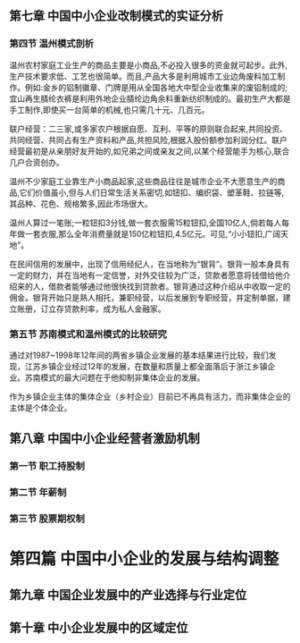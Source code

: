 ## 第七章 中国中小企业改制模式的实证分析

### 第四节 温州模式剖析

温州农村家庭工业生产的商品主要是小商品,不必投入很多的资金就可起步。此外,生产技术要求低、工艺也很简单。而且,产品大多是利用城市工业边角废料加工制作。例如:金乡的铝制徽章、门牌是用从全国各地大中型企业收集来的废铝制成的;宜山再生腈纶衣裤是利用外地企业腈纶边角余料重新纺织制成的。最初生产大都是手工制作,即使买一台简单的机械,也只需几十元、几百元。

联户经营：二三家,或多家农户根据自愿、互利、平等的原则联合起来,共同投资、共同经营、共同占有生产资料和产品,共担风险,根据入股份额参加利润分红。联户经营最初是从亲朋好友开始的,如兄弟之间或亲友之间,以某个经营能手为核心,联合几户合资创办。

温州不少家庭工业靠生产小商品起家,这些商品往往是城市企业不大愿意生产的商品,它们价值虽小,但与人们日常生活关系密切,如钮扣、编织袋、塑革鞋、拉链等,其品种、花色、规格繁多,因此市场很大。

温州人算过一笔账;一粒钮扣3分钱,做一套衣服需15粒钮扣,全国10亿人,倘若每人每年做一套衣服,那么全年消费量就是150亿粒钮扣,4.5亿元。可见,“小小钮扣,广阔天地”。

在民间信用的发展中，出现了信用经纪人，在当地称为“银背”。银背一般本身具有一定的财力，并在当地有一定信誉，对外交往较为广泛，贷款者愿意将钱借给他介绍来的人，借款者能够通过他很快找到贷款者。银背通过这种介绍从中收取一定的佣金。银背开始只是熟人相托，兼职经营，以后发展到专职经营，并定制单据，建立账册，订立存贷款利率，成为私人金融家。

### 第五节 苏南模式和温州模式的比较研究

通过对1987~1998年12年间的两省乡镇企业发展的基本结果进行比较，我们发现，江苏乡镇企业经过12年的发展，在数量和质量上都全面落后于浙江乡镇企业。苏南模式的最大问题在于他抑制非集体企业的发展。

作为乡镇企业主体的集体企业（乡村企业）目前已不再具有活力，而非集体企业的主体是个体企业。

## 第八章 中国中小企业经营者激励机制

### 第一节 职工持股制

### 第二节 年薪制

### 第三节 股票期权制

# 第四篇 中国中小企业的发展与结构调整

## 第九章 中国企业发展中的产业选择与行业定位

## 第十章 中小企业发展中的区域定位